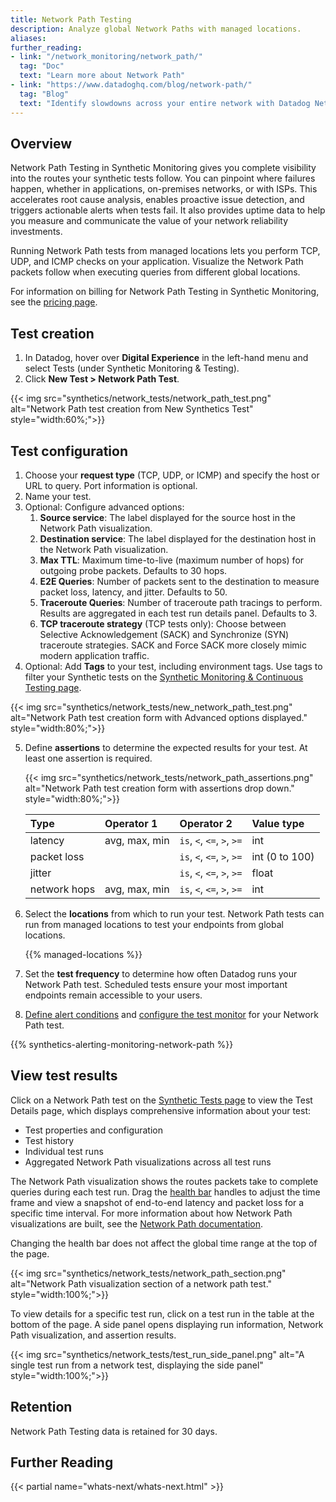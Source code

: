 ```yaml
---
title: Network Path Testing
description: Analyze global Network Paths with managed locations.
aliases:
further_reading:
- link: "/network_monitoring/network_path/"
  tag: "Doc"
  text: "Learn more about Network Path"
- link: "https://www.datadoghq.com/blog/network-path/"
  tag: "Blog"
  text: "Identify slowdowns across your entire network with Datadog Network Path"
---
```


## Overview

Network Path Testing in Synthetic Monitoring gives you complete visibility into the routes your synthetic tests follow. You can pinpoint where failures happen, whether in applications, on-premises networks, or with ISPs. This accelerates root cause analysis, enables proactive issue detection, and triggers actionable alerts when tests fail. It also provides uptime data to help you measure and communicate the value of your network reliability investments.

Running Network Path tests from managed locations lets you perform TCP, UDP, and ICMP checks on your application. Visualize the Network Path packets follow when executing queries from different global locations.

<div class="alert alert-info">For information on billing for Network Path Testing in Synthetic Monitoring, see the <a href="https://www.datadoghq.com/pricing/?product=synthetic-monitoring#products">pricing page</a>.</div>

## Test creation

1. In Datadog, hover over **Digital Experience** in the left-hand menu and select Tests (under Synthetic Monitoring & Testing).
2. Click **New Test > Network Path Test**.

{{< img src="synthetics/network_tests/network_path_test.png" alt="Network Path test creation from New Synthetics Test" style="width:60%;">}}

## Test configuration

1. Choose your **request type** (TCP, UDP, or ICMP) and specify the host or URL to query. Port information is optional.  
2. Name your test.  
3. Optional: Configure advanced options:  
   1. **Source service**: The label displayed for the source host in the Network Path visualization.  
   2. **Destination service**: The label displayed for the destination host in the Network Path visualization.  
   3. **Max TTL**: Maximum time-to-live (maximum number of hops) for outgoing probe packets. Defaults to 30 hops.  
   4. **E2E Queries**: Number of packets sent to the destination to measure packet loss, latency, and jitter. Defaults to 50.
   5. **Traceroute Queries**: Number of traceroute path tracings to perform. Results are aggregated in each test run details panel. Defaults to 3.
   6. **TCP traceroute strategy** (TCP tests only): Choose between Selective Acknowledgement (SACK) and Synchronize (SYN) traceroute strategies. SACK and Force SACK more closely mimic modern application traffic.
4. Optional: Add **Tags** to your test, including environment tags. Use tags to filter your Synthetic tests on the [Synthetic Monitoring & Continuous Testing page][1].

  {{< img src="synthetics/network_tests/new_network_path_test.png" alt="Network Path test creation form with Advanced options displayed." style="width:80%;">}}

5. Define **assertions** to determine the expected results for your test. At least one assertion is required.

   {{< img src="synthetics/network_tests/network_path_assertions.png" alt="Network Path test creation form with assertions drop down." style="width:80%;">}}

   | Type | Operator 1 | Operator 2 | Value type |
   | :---- | :---- | :---- | :---- |
   | latency | avg, max, min | `is`, `<`, `<=`, `>`, `>=` | int |
   | packet loss |  | `is`, `<`, `<=`, `>`, `>=` | int (0 to 100) |
   | jitter |  | `is`, `<`, `<=`, `>`, `>=` | float |
   | network hops  | avg, max, min | `is`, `<`, `<=`, `>`, `>=` | int |

6. Select the **locations** from which to run your test. Network Path tests can run from managed locations to test your endpoints from global locations.

   {{% managed-locations %}}

7. Set the **test frequency** to determine how often Datadog runs your Network Path test. Scheduled tests ensure your most important endpoints remain accessible to your users.

8. [Define alert conditions][4] and [configure the test monitor][5] for your Network Path test.

{{% synthetics-alerting-monitoring-network-path %}}

## View test results

Click on a Network Path test on the [Synthetic Tests page][1] to view the Test Details page, which displays comprehensive information about your test:

- Test properties and configuration
- Test history
- Individual test runs
- Aggregated Network Path visualizations across all test runs

The Network Path visualization shows the routes packets take to complete queries during each test run. Drag the [health bar][3] handles to adjust the time frame and view a snapshot of end-to-end latency and packet loss for a specific time interval. For more information about how Network Path visualizations are built, see the [Network Path documentation][2].

  <div class="alert alert-info">Changing the health bar does not affect the global time range at the top of the page.</div>

  {{< img src="synthetics/network_tests/network_path_section.png" alt="Network Path visualization section of a network path test." style="width:100%;">}}

To view details for a specific test run, click on a test run in the table at the bottom of the page. A side panel opens displaying run information, Network Path visualization, and assertion results.

  {{< img src="synthetics/network_tests/test_run_side_panel.png" alt="A single test run from a network test, displaying the side panel" style="width:100%;">}}

## Retention

<div class="alert alert-info">Network Path Testing data is retained for 30 days.</div>

## Further Reading

{{< partial name="whats-next/whats-next.html" >}}

[1]: https://app.datadoghq.com/synthetics/tests
[2]: /network_monitoring/network_path/path_view/
[3]: /network_monitoring/network_path/path_view/#health-bar
[4]: /synthetics/network_path_tests/#define-alert-conditions
[5]: /synthetics/network_path_tests/#configure-the-test-monitor